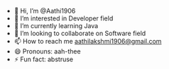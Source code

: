 - 👋 Hi, I’m @Aathi1906
- 👀 I’m interested in Developer field
- 🌱 I’m currently learning Java
- 💞️ I’m looking to collaborate on Software field
- 📫 How to reach me aathilakshmi1906@gmail.com
- 😄 Pronouns: aah-thee
- ⚡ Fun fact: abstruse

<!---
Aathi1906/Aathi1906 is a ✨ special ✨ repository because its `README.md` (this file) appears on your GitHub profile.
You can click the Preview link to take a look at your changes.
--->
